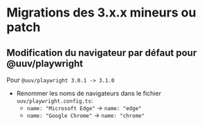 # Migrations des 3.x.x mineurs ou patch

## Modification du navigateur par défaut pour @uuv/playwright
Pour `@uuv/playwright 3.0.1 -> 3.1.0`
- Renommer les noms de navigateurs dans le fichier `uuv/playwright.config.ts`:
  - `name: "Microsoft Edge"` -> `name: "edge"`
  - `name: "Google Chrome"` -> `name: "chrome"`
